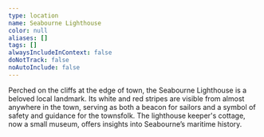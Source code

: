 ```yaml
---
type: location
name: Seabourne Lighthouse
color: null
aliases: []
tags: []
alwaysIncludeInContext: false
doNotTrack: false
noAutoInclude: false
---
```

Perched on the cliffs at the edge of town, the Seabourne Lighthouse is a beloved local landmark. Its white and red stripes are visible from almost anywhere in the town, serving as both a beacon for sailors and a symbol of safety and guidance for the townsfolk. The lighthouse keeper's cottage, now a small museum, offers insights into Seabourne’s maritime history.